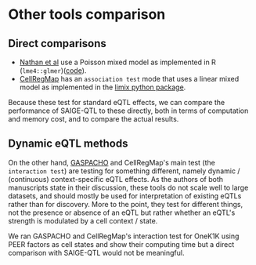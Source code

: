 # Other tools comparison

## Direct comparisons

* [Nathan et al](https://www.nature.com/articles/s41586-022-04713-1) use a Poisson mixed model as implemented in R (`lme4::glmer`)([code](https://github.com/immunogenomics/sceQTL/blob/main/scripts/singlecell/poisson_multivariate.R#L44-L46)).
* [CellRegMap](https://www.embopress.org/doi/full/10.15252/msb.202110663) has an `association test` mode that uses a linear mixed model as implemented in the [limix python package](https://github.com/limix/glimix-core).

Because these test for standard eQTL effects, we can compare the performance of SAIGE-QTL to these directly, both in terms of computation and memory cost, and to compare the actual results.

## Dynamic eQTL methods

On the other hand, [GASPACHO](https://www.nature.com/articles/s41588-023-01421-y) and CellRegMap's main test (the `interaction test`) are testing for something different, namely dynamic / (continuous) context-specific eQTL effects.
As the authors of both manuscripts state in their discussion, these tools do not scale well to large datasets, and should mostly be used for interpretation of existing eQTLs rather than for discovery.
More to the point, they test for different things, not the presence or absence of an eQTL but rather whether an eQTL's strength is modulated by a cell context / state.

We ran GASPACHO and CellRegMap's interaction test for OneK1K using PEER factors as cell states and show their computing time but a direct comparison with SAIGE-QTL would not be meaningful.
